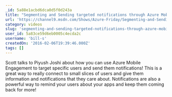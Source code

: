```yaml
---
_id: 5a88e1acbd6dca0d5f0d243a
title: "Segmenting and Sending targeted notifications through Azure Mobile Engagement"
url: 'https://channel9.msdn.com/Shows/Azure-Friday/Segmenting-and-Sending-targeted-notifications-through-Azure-Mobile-Engagement'
category: videos
slug: 'segmenting-and-sending-targeted-notifications-through-azure-mobile-engagement'
user_id: 5a83ce59d6eb0005c4ecda2c
username: 'bill-s'
createdOn: '2016-02-06T19:39:46.000Z'
tags: []
---
```


Scott talks to Piyush Joshi about how you can use Azure Mobile Engagement to target specific users and send them notifications! This is a great way to really connect to small slices of users and give them information and notifications that they care about. Notifications are also a powerful way to remind your users about your apps and keep them coming back for more!
